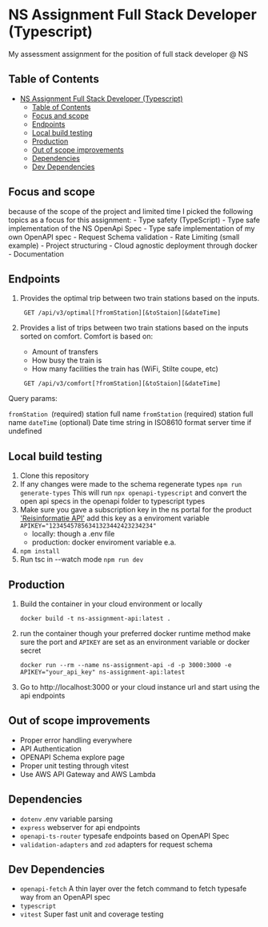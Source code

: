# NS Assignment Full Stack Developer (Typescript)

My assessment assignment for the position of full stack developer @ NS

## Table of Contents

- [NS Assignment Full Stack Developer (Typescript)](#ns-assignment-full-stack-developer-typescript)
  - [Table of Contents](#table-of-contents)
  - [Focus and scope](#focus-and-scope)
  - [Endpoints](#endpoints)
  - [Local build testing](#local-build-testing)
  - [Production](#production)
  - [Out of scope improvements](#out-of-scope-improvements)
  - [Dependencies](#dependencies)
  - [Dev Dependencies](#dev-dependencies)
  
## Focus and scope
because of the scope of the project and limited time I picked the following topics as a focus for this assignment:
    - Type safety (TypeScript)
    - Type safe implementation of the NS OpenApi Spec
    - Type safe implementation of my own OpenAPI spec
    - Request Schema validation 
    - Rate Limiting (small example)
    - Project structuring
    - Cloud agnostic deployment through docker 
    - Documentation

## Endpoints
1. Provides the optimal trip between two train stations based on the
inputs.

    ``` GET /api/v3/optimal[?fromStation][&toStaion][&dateTime]```

2. Provides a list of trips between two train stations based on the
inputs sorted on comfort. Comfort is based on:
   - Amount of transfers
   - How busy the train is
   - How many facilities the train has (WiFi, Stilte coupe, etc)

    ``` GET /api/v3/comfort[?fromStation][&toStaion][&dateTime]```

Query params:

`fromStation `(required) station full name
`fromStation` (required) station full name
`dateTime` (optional) Date time string in ISO8610 format server time if undefined

## Local build testing 

1. Clone this repository
2. If any changes were made to the schema regenerate types `npm run generate-types` This will run `npx openapi-typescript` and convert the open api specs in the openapi folder to typescript types
3. Make sure you gave a subscription key in the ns portal for the product ['Reisinformatie API'](https://apiportal.ns.nl/startersguide) add this key as a enviroment variable `APIKEY="12345457856341323442423234234"`
   - locally: though a .env file
   - production: docker enviroment variable e.a.
4. `npm install`
5. Run tsc in --watch mode `npm run dev`

## Production

1. Build the container in your cloud environment or locally
   
   ```
   docker build -t ns-assignment-api:latest .    
   ```
2. run the container though your preferred docker runtime method make sure the port and `APIKEY` are set as an environment variable or docker secret
   
   ```
   docker run --rm --name ns-assignment-api -d -p 3000:3000 -e APIKEY="your_api_key" ns-assignment-api:latest
   ```

3.   Go to http://localhost:3000 or your cloud instance url and start using the api endpoints

## Out of scope improvements

- Proper error handling everywhere
- API Authentication
- OPENAPI Schema explore page
- Proper unit testing through vitest
- Use AWS API Gateway and AWS Lambda

## Dependencies

- `dotenv` .env variable parsing 
- `express` webserver for api endpoints
- `openapi-ts-router` typesafe endpoints based on OpenAPI Spec
- `validation-adapters` and `zod` adapters for request schema 

## Dev Dependencies

- `openapi-fetch` A thin layer over the fetch command to fetch typesafe way from an OpenAPI spec
- `typescript`
- `vitest` Super fast unit and coverage testing 
